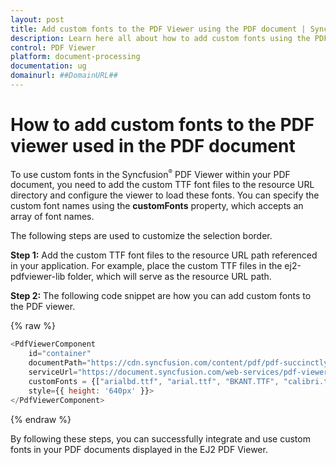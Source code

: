 ```yaml
---
layout: post
title: Add custom fonts to the PDF Viewer using the PDF document | Syncfusion
description: Learn here all about how to add custom fonts using the PDF document in Syncfusion React Pdfviewer component of Syncfusion Essential JS 2 and more.
control: PDF Viewer
platform: document-processing
documentation: ug
domainurl: ##DomainURL##
---
```


# How to add custom fonts to the PDF viewer used in the PDF document

To use custom fonts in the Syncfusion<sup style="font-size:70%">&reg;</sup> PDF Viewer within your PDF document, you need to add the custom TTF font files to the resource URL directory and configure the viewer to load these fonts. You can specify the custom font names using the
**customFonts** property, which accepts an array of font names.

The following steps are used to customize the selection border.

**Step 1:** Add the custom TTF font files to the resource URL path referenced in your application. For example, place the custom TTF files in the ej2-pdfviewer-lib folder, which will serve as the resource URL path.

**Step 2:** The following code snippet are how you can add custom fonts to the PDF viewer.

{% raw %}

```javascript
<PdfViewerComponent
    id="container"
    documentPath="https://cdn.syncfusion.com/content/pdf/pdf-succinctly.pdf"
    serviceUrl="https://document.syncfusion.com/web-services/pdf-viewer/api/pdfviewer/"
    customFonts = {["arialbd.ttf", "arial.ttf", "BKANT.TTF", "calibri.ttf", "GARA.TTF", "GARAIT.TTF", "msgothic.ttc", "trebuc.ttf", "wingding.ttf"]}
    style={{ height: '640px' }}>
</PdfViewerComponent>

```
{% endraw %}

By following these steps, you can successfully integrate and use custom fonts in your PDF documents displayed in the EJ2 PDF Viewer.